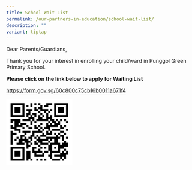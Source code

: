 ```yaml
---
title: School Wait List
permalink: /our-partners-in-education/school-wait-list/
description: ""
variant: tiptap
---
```

<p>Dear Parents/Guardians,</p>
<p>Thank you for your interest in enrolling your child/ward in Punggol Green
Primary School.</p>
<p><strong>Please click on the link below to apply for Waiting List</strong>
</p>
<p><a href="https://form.gov.sg/60c800c75cb16b0011a671f4" rel="noopener noreferrer nofollow" target="_blank">https://form.gov.sg/60c800c75cb16b0011a671f4</a>
</p>
<div class="isomer-image-wrapper">
<img style="width:35%" height="auto" width="100%" src="/images/Our%20Partners%20in%20Education/WAITLIST%20QR%20CODE.png">
</div>
<p></p>